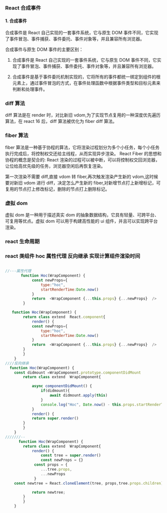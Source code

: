 ### React 合成事件

#### 1. 合成事件

合成事件是 React 自己实现的一套事件系统，它与原生 DOM 事件不同，它实现了事件冒泡、事件捕获、事件委托、事件对象等，并且兼容所有浏览器。

合成事件与原生 DOM 事件的主要区别：

1.  合成事件是 React 自己实现的一套事件系统，它与原生 DOM 事件不同，它实现了事件冒泡、事件捕获、事件委托、事件对象等，并且兼容所有浏览器。

2.  合成事件是基于事件委托机制实现的，它将所有的事件都统一绑定到组件的根元素上，通过事件冒泡的方式，在事件处理函数中根据事件类型和目标元素来判断和处理事件。

### diff 算法

diff 算法是在 render 时，对比新旧 vdom,为了实现节点复用的一种深度优先遍历算法，在 react 16 后，diff 算法被优化为 fiber diff 算法。

### fiber 算法

fiber 算法是一种基于协程的算法，它将渲染过程划分为多个小任务，每个小任务执行完成后，将控制权交还给主线程，从而实现异步渲染。
React Fiber 的思想和协程的概念是契合的: React 渲染的过程可以被中断，可以将控制权交回浏览器，让位给高优先级的任务，浏览器空闲后再恢复渲染。

第一次渲染不需要 diff,直接 vdom 转 fiber,再次触发渲染产生新的 vdom,这时候要对新旧 vdom 进行 diff，决定怎么产生新的 fiber,对新增节点打上新增标记，可复用的节点打上修改标记，删除的节点打上删除标记。

### 虚拟 dom

虚拟 dom 是一种用于描述真实 dom 的抽象数据结构，它具有轻量、可跨平台、可复用等优点。虚拟 dom 可以用于构建高性能的 ui 组件，并且可以实现跨平台渲染。

### react 生命周期

### react 类组件 hoc 属性代理 反向继承 实现计算组件渲染时间

```js

//---属性代理
       function Hoc(WrapComponent) {
            const newProps={
                type:"hoc",
                startRenderTime:Date.now()
            }
            return  <WrapComponent {...this.props} {...newProps}  />
        }

   function Hoc(WrapComponent) {
        return class extend  React.component{
            render() {
            const newProps={
                type:"hoc",
                startRenderTime:Date.now()
            }
            return  <WrapComponent {...this.props} {...newProps}  />
        }
        }
    }
////反向继承
  function Hoc(WrapComponent) {
    const didmount =WrapComponent.prototype.componentDidMount
        return class extend  WrapComponent{

            async componentDidMount() {
                if(didmount){
                    await didmount.apply(this)
                }
                console.log("Hoc", Date.now() - this.props.startRenderTime)
            }
            render() {
            return super.render()
        }
        }
    }
///////--
      function Hoc(WrapComponent) {
        return class extend  WrapComponent{
            render() {
                const tree = super.render()
                const newProps = {}
             const props = {
                ...tree.props,
                ...newProps
             }
    const newtree = React.cloneElement(tree, props,tree.props.children)

            return newtree;
        }
        }
    }
```
